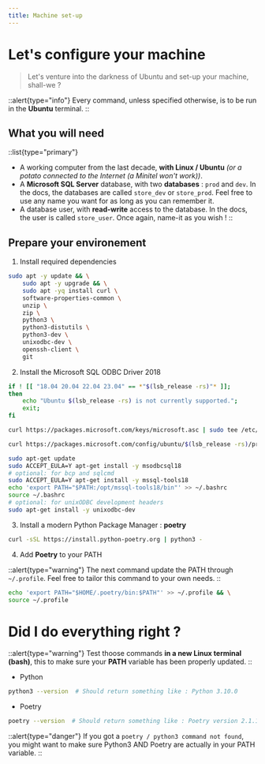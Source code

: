 ```yaml
---
title: Machine set-up
---
```


# Let's configure your machine
> Let's venture into the darkness of Ubuntu and set-up your machine, shall-we ?

::alert{type="info"}
Every command, unless specified otherwise, is to be run in the **Ubuntu** terminal.
::

## What you will need 

::list{type="primary"}
- A working computer from the last decade, **with Linux / Ubuntu** *(or a potato connected to the Internet (a Minitel won't work))*.
- A **Microsoft SQL Server** database, with two **databases** : `prod` and `dev`. In the docs, the databases are called `store_dev` or `store_prod`. Feel free to use any name you want for as long as you can remember it.
- A database user, with **read-write** access to the database. In the docs, the user is called `store_user`. Once again, name-it as you wish ! 
::

## Prepare your environement

1. Install required dependencies

```bash
sudo apt -y update && \
    sudo apt -y upgrade && \
    sudo apt -yq install curl \
    software-properties-common \
    unzip \
    zip \
    python3 \
    python3-distutils \
    python3-dev \
    unixodbc-dev \
    openssh-client \
    git 
```

2. Install the Microsoft SQL ODBC Driver 2018

```bash
if ! [[ "18.04 20.04 22.04 23.04" == *"$(lsb_release -rs)"* ]];
then
    echo "Ubuntu $(lsb_release -rs) is not currently supported.";
    exit;
fi

curl https://packages.microsoft.com/keys/microsoft.asc | sudo tee /etc/apt/trusted.gpg.d/microsoft.asc

curl https://packages.microsoft.com/config/ubuntu/$(lsb_release -rs)/prod.list | sudo tee /etc/apt/sources.list.d/mssql-release.list

sudo apt-get update
sudo ACCEPT_EULA=Y apt-get install -y msodbcsql18
# optional: for bcp and sqlcmd
sudo ACCEPT_EULA=Y apt-get install -y mssql-tools18
echo 'export PATH="$PATH:/opt/mssql-tools18/bin"' >> ~/.bashrc
source ~/.bashrc
# optional: for unixODBC development headers
sudo apt-get install -y unixodbc-dev
```

3. Install a modern Python Package Manager : **poetry**


```bash
curl -sSL https://install.python-poetry.org | python3 -
```

4. Add **Poetry** to your PATH

::alert{type="warning"}
The next command update the PATH through `~/.profile`. Feel free to tailor this command to your own needs.
::

```bash
echo 'export PATH="$HOME/.poetry/bin:$PATH"' >> ~/.profile && \
source ~/.profile
```

# Did I do everything right ?  
::alert{type="warning"}
Test thoose commands **in a new Linux terminal (bash)**, this to make sure your **PATH** variable has been properly updated.
::


* Python

```bash
python3 --version  # Should return something like : Python 3.10.0
```

* Poetry

```bash
poetry --version  # Should return something like : Poetry version 2.1.12
```

::alert{type="danger"}
If you got a `poetry / python3 command not found`, you might want to make sure Python3 AND Poetry are actually in your PATH variable.
::


